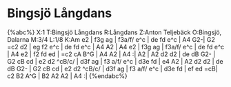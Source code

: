 # Bingsjö Långdans

{%abc%}
X:1
T:Bingsjö Långdans
R:Långdans
Z:Anton Teljebäck
O:Bingsjö, Dalarna
M:3/4
L:1/8
K:Am
e2 | f3g ag | f3a/f/ e^c | de fd e^c | A4 G2-| G2 =c2 d2 | eg f2 e^c | de fd e^c | A4 A2 | A4 e2 |
     f3g ag | f3a/f/ e^c | de fd e^c | A4 e2 | f2 fd ed | =c2 cA B^G | A4 A2 | A4 :|
A2 | A2 d2 d2 | de dB G2- | G2 cB cd | e2 d2 ^cB/c/ | d3f ag | f3 a/f/ e^c | d3e fd | e4 A2 |
     A2 d2 d2 | de dB G2- | G2 cB cd | e2 d2 ^cB/c/ | d3f ag | f3 a/f/ e^c | d3e fd |
     ef ed =cB| c2 B2 A^G | B2 A2 A2 | A4 :|
{%endabc%}

